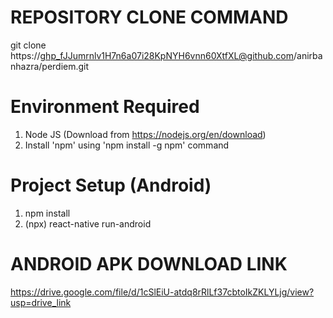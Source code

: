 # REPOSITORY CLONE COMMAND 
git clone https://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@github.com/anirbanhazra/perdiem.git

# Environment Required 
1. Node JS (Download from https://nodejs.org/en/download)
2. Install 'npm' using 'npm install -g npm' command

# Project Setup (Android)
1. npm install 
2. (npx) react-native run-android

# ANDROID APK DOWNLOAD LINK 
https://drive.google.com/file/d/1cSlEiU-atdq8rRlLf37cbtoIkZKLYLjg/view?usp=drive_link